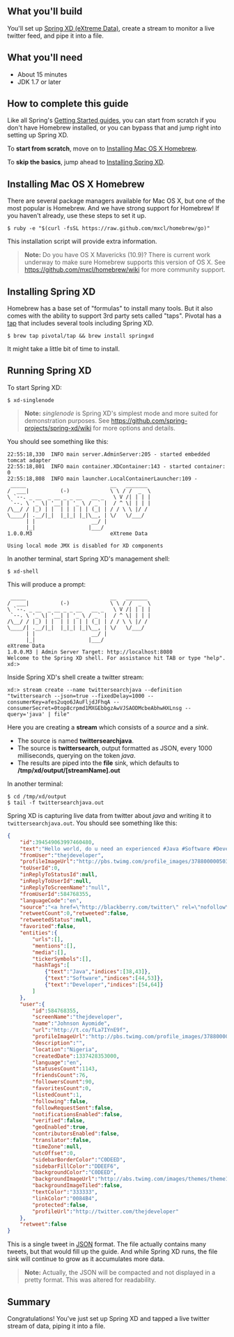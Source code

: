 What you'll build
-----------------

You'll set up [Spring XD (eXtreme Data)](https://github.com/spring-projects/spring-xd/wiki), create a stream to monitor a live twitter feed, and pipe it into a file.

What you'll need
----------------

 - About 15 minutes
 - JDK 1.7 or later	
 
How to complete this guide
--------------------------

Like all Spring's [Getting Started guides](/guides/gs), you can start from scratch if you don't have Homebrew installed, or you can bypass that and jump right into setting up Spring XD.

To **start from scratch**, move on to [Installing Mac OS X Homebrew](#scratch).

To **skip the basics**, jump ahead to [Installing Spring XD](#initial).

<a name="scratch"></a>
Installing Mac OS X Homebrew
----------------------------
There are several package managers available for Mac OS X, but one of the most popular is Homebrew. And we have strong support for Homebrew! If you haven't already, use these steps to set it up.

    $ ruby -e "$(curl -fsSL https://raw.github.com/mxcl/homebrew/go)"
    
This installation script will provide extra information.

> **Note:** Do you have OS X Mavericks (10.9)? There is current work underway to make sure Homebrew supports this version of OS X. See https://github.com/mxcl/homebrew/wiki for more community support.

<a name="initial"></a>
Installing Spring XD
--------------------
Homebrew has a base set of "formulas" to install many tools. But it also comes with the ability to support 3rd party sets called "taps". Pivotal has a [tap](http://github.com/pivotal/homebrew-tap) that includes several tools including Spring XD.

    $ brew tap pivotal/tap && brew install springxd
    
It might take a little bit of time to install.

Running Spring XD
-----------------
To start Spring XD:

    $ xd-singlenode
    
> **Note:** *singlenode* is Spring XD's simplest mode and more suited for demonstration purposes. See https://github.com/spring-projects/spring-xd/wiki for more options and details.
    
You should see something like this:

```
22:55:18,330  INFO main server.AdminServer:205 - started embedded tomcat adapter
22:55:18,801  INFO main container.XDContainer:143 - started container: 0
22:55:18,808  INFO main launcher.LocalContainerLauncher:109 - 
 _____                           __   _______
/  ___|          (-)             \ \ / /  _  \
\ `--. _ __  _ __ _ _ __   __ _   \ V /| | | |
 `--. \ '_ \| '__| | '_ \ / _` |  / ^ \| | | |
/\__/ / |_) | |  | | | | | (_| | / / \ \ |/ /
\____/| .__/|_|  |_|_| |_|\__, | \/   \/___/
      | |                  __/ |
      |_|                 |___/
1.0.0.M3                         eXtreme Data

Using local mode JMX is disabled for XD components
```

In another terminal, start Spring XD's management  shell:

    $ xd-shell
    
This will produce a prompt:

```
 _____                           __   _______
/  ___|          (-)             \ \ / /  _  \
\ `--. _ __  _ __ _ _ __   __ _   \ V /| | | |
 `--. \ '_ \| '__| | '_ \ / _` |  / ^ \| | | |
/\__/ / |_) | |  | | | | | (_| | / / \ \ |/ /
\____/| .__/|_|  |_|_| |_|\__, | \/   \/___/
      | |                  __/ |
      |_|                 |___/
eXtreme Data
1.0.0.M3 | Admin Server Target: http://localhost:8080
Welcome to the Spring XD shell. For assistance hit TAB or type "help".
xd:>
```

Inside Spring XD's shell create a twitter stream:

    xd:> stream create --name twittersearchjava --definition "twittersearch --json=true --fixedDelay=1000 --consumerKey=afes2uqo6JAuFljdJFhqA --consumerSecret=0top8crpmd1MXGEbbgzAwVJSAODMcbeAbhwHXLnsg --query='java' | file"

Here you are creating a **stream** which consists of a *source* and a *sink*.

- The source is named **twittersearchjava**.
- The source is **twittersearch**, output formatted as JSON, every 1000 milliseconds, querying on the token *java*.
- The results are piped into the **file** sink, which defaults to **/tmp/xd/output/[streamName].out**

In another terminal:

    $ cd /tmp/xd/output
    $ tail -f twittersearchjava.out

Spring XD is capturing live data from twitter about *java* and writing it to `twittersearchjava.out`. You should see something like this:

```json
{
	"id":394549063997460480,
	"text":"Hello world, do u need an experienced #Java #Software #Developer? Contact me ASAP. I work as a freelancer and full time. BB pin: 23AD2DCE","createdAt":1382902801000,
	"fromUser":"thejdeveloper",
	"profileImageUrl":"http://pbs.twimg.com/profile_images/378800000503045039/10ba9d12cdc8b130884e782bb9c999f9_normal.jpeg",
	"toUserId":0,
	"inReplyToStatusId":null,
	"inReplyToUserId":null,
	"inReplyToScreenName":"null",
	"fromUserId":584768355,
	"languageCode":"en",
	"source":"<a href=\"http://blackberry.com/twitter\" rel=\"nofollow\">Twitter for BlackBerry®</a>",
	"retweetCount":0,"retweeted":false,
	"retweetedStatus":null,
	"favorited":false,
	"entities":{
		"urls":[],
		"mentions":[],
		"media":[],
		"tickerSymbols":[],
		"hashTags":[
			{"text":"Java","indices":[38,43]},
			{"text":"Software","indices":[44,53]},
			{"text":"Developer","indices":[54,64]}
		]
	},
	"user":{
		"id":584768355,
		"screenName":"thejdeveloper",
		"name":"Johnson Ayomide",
		"url":"http://t.co/fLa7IYnE9f",
		"profileImageUrl":"http://pbs.twimg.com/profile_images/378800000503045039/10ba9d12cdc8b130884e782bb9c999f9_normal.jpeg",
		"description":"",
		"location":"Nigeria",
		"createdDate":1337428353000,
		"language":"en",
		"statusesCount":1143,
		"friendsCount":76,
		"followersCount":90,
		"favoritesCount":0,
		"listedCount":1,
		"following":false,
		"followRequestSent":false,
		"notificationsEnabled":false,
		"verified":false,
		"geoEnabled":true,
		"contributorsEnabled":false,
		"translator":false,
		"timeZone":null,
		"utcOffset":0,
		"sidebarBorderColor":"C0DEED",
		"sidebarFillColor":"DDEEF6",
		"backgroundColor":"C0DEED",
		"backgroundImageUrl":"http://abs.twimg.com/images/themes/theme1/bg.png",
		"backgroundImageTiled":false,
		"textColor":"333333",
		"linkColor":"0084B4",
		"protected":false,
		"profileUrl":"http://twitter.com/thejdeveloper"
	},
	"retweet":false
}
```

This is a single tweet in [JSON](/understanding/JSON) format. The file actually contains many tweets, but that would fill up the guide. And while Spring XD runs, the file sink will continue to grow as it accumulates more data.
    
> **Note:** Actually, the JSON will be compacted and not displayed in a pretty format. This was altered for readability.

Summary
-------

Congratulations! You've just set up Spring XD and tapped a live twitter stream of data, piping it into a file.

